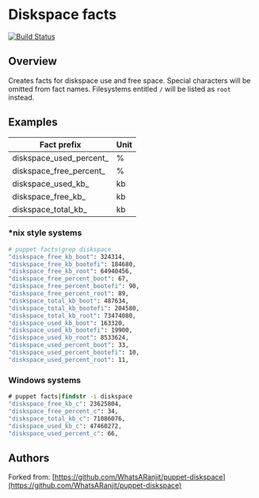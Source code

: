 # Diskspace facts

[![Build Status](https://travis-ci.org/marcinbojko/puppet-diskspace.svg?branch=master)](https://travis-ci.org/marcinbojko/puppet-diskspace)

## Overview

Creates facts for diskspace use and free space.  Special characters will be omitted from fact names.
Filesystems entitled ```/``` will be listed as ```root``` instead.

## Examples

|Fact prefix|Unit|
|-----------|----|
|diskspace_used_percent_|%|
|diskspace_free_percent_|%|
|diskspace_used_kb_|kb|
|diskspace_free_kb_|kb|
|diskspace_total_kb_|kb|

### *nix style systems

```bash
# puppet facts|grep diskspace
"diskspace_free_kb_boot": 324314,
"diskspace_free_kb_bootefi": 184680,
"diskspace_free_kb_root": 64940456,
"diskspace_free_percent_boot": 67,
"diskspace_free_percent_bootefi": 90,
"diskspace_free_percent_root": 89,
"diskspace_total_kb_boot": 487634,
"diskspace_total_kb_bootefi": 204580,
"diskspace_total_kb_root": 73474080,
"diskspace_used_kb_boot": 163320,
"diskspace_used_kb_bootefi": 19900,
"diskspace_used_kb_root": 8533624,
"diskspace_used_percent_boot": 33,
"diskspace_used_percent_bootefi": 10,
"diskspace_used_percent_root": 11,
```

### Windows systems

```cmd
# puppet facts|findstr -i diskspace
"diskspace_free_kb_c": 23625804,
"diskspace_free_percent_c": 34,
"diskspace_total_kb_c": 71086076,
"diskspace_used_kb_c": 47460272,
"diskspace_used_percent_c": 66,
```

## Authors

Forked from: [https://github.com/WhatsARanjit/puppet-diskspace](https://github.com/WhatsARanjit/puppet-diskspace)
